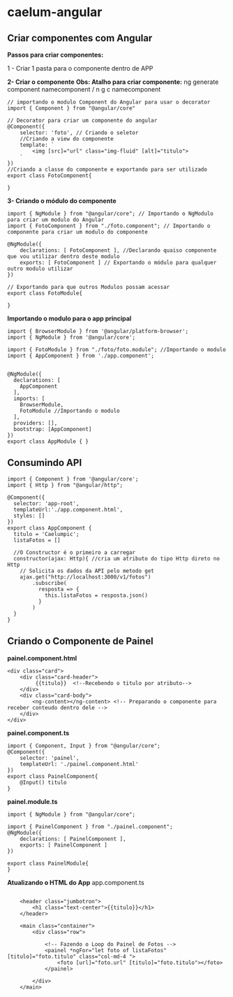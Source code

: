 # caelum-angular

## Criar componentes com Angular

**Passos para criar componentes:**

1 - Criar 1 pasta para o componente dentro de APP

**2- Criar o componente**
**Obs: Atalho para criar componente:** ng generate component namecomponent / n g c namecomponent
```
// importando o modulo Component do Angular para usar o decorator
import { Component } from "@angular/core" 

// Decorator para criar um componente do angular
@Component({
    selector: 'foto', // Criando o seletor
    //Criando a view do componente
    template: `
        <img [src]="url" class="img-fluid" [alt]="titulo">
    `
})
//Criando a classe do componente e exportando para ser utilizado
export class FotoComponent{ 

}

```
**3- Criando o módulo do componente**
```
import { NgModule } from "@angular/core"; // Importando o NgModulo para criar um modulo do Angular
import { FotoComponent } from "./foto.component"; // Importando o componente para criar um modulo do componente
    
@NgModule({
    declarations: [ FotoComponent ], //Declarando quaiso componente que vou utilizar dentro deste modulo
    exports: [ FotoComponent ] // Exportando o módulo para qualquer outro modulo utilizar
})

// Exportando para que outros Modulos possam acessar
export class FotoModule{ 

}

```

**Importando o modulo para o app principal**
```
import { BrowserModule } from '@angular/platform-browser';
import { NgModule } from '@angular/core';

import { FotoModule } from "./foto/foto.module"; //Importando o modulo
import { AppComponent } from './app.component';


@NgModule({
  declarations: [
    AppComponent
  ],
  imports: [
    BrowserModule,
    FotoModule //Importando o modulo
  ],
  providers: [],
  bootstrap: [AppComponent]
})
export class AppModule { }

```

## Consumindo API 

```
import { Component } from '@angular/core';
import { Http } from "@angular/http";

@Component({
  selector: 'app-root',
  templateUrl:'./app.component.html',
  styles: []
})
export class AppComponent {
  titulo = 'Caelumpic';
  listaFotos = []
  
  //O Constructor é o primeiro a carregar
  constructor(ajax: Http){ //cria um atributo do tipo Http direto no Http
    // Solicita os dados da API pelo metodo get
    ajax.get("http://localhost:3000/v1/fotos")
        .subscribe(
          resposta => {
            this.listaFotos = resposta.json()
          }
        )
  }
}

```

## Criando o Componente de Painel

**painel.component.html**
```
<div class="card">
    <div class="card-header">
         {{titulo}}  <!--Recebendo o titulo por atributo-->
    </div>
    <div class="card-body">
        <ng-content></ng-content> <!-- Preparando o componente para receber conteudo dentro dele -->
    </div>
</div>

```

**painel.component.ts**

```
import { Component, Input } from "@angular/core";
@Component({
    selector: 'painel',
    templateUrl: './painel.component.html'
})
export class PainelComponent{
    @Input() titulo
}
```
**painel.module.ts**
```
import { NgModule } from "@angular/core";

import { PainelComponent } from "./painel.component";
@NgModule({
    declarations: [ PainelComponent ],
    exports: [ PainelComponent ]
})

export class PainelModule{
}

```

**Atualizando o HTML do App** app.component.ts 

```

    <header class="jumbotron">
        <h1 class="text-center">{{titulo}}</h1>
    </header>

    <main class="container">
        <div class="row">

            <!-- Fazendo o Loop do Painel de Fotos -->
            <painel *ngFor="let foto of listaFotos" [titulo]="foto.titulo" class="col-md-4 ">
                <foto [url]="foto.url" [titulo]="foto.titulo"></foto>
            </painel>
            
        </div>
    </main>


```




